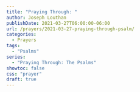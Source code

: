 ```yaml
---
title: "Praying Through: "
author: Joseph Louthan
publishDate: 2021-03-27T06:00:00-06:00
url: /prayers/2021-03-27-praying-through-psalm/
categories:
  - Prayers
tags:
  - "Psalms"
series:
  - "Praying Through: The Psalms"
showtoc: false
css: "prayer"
draft: true
---
```

<div style="font-variant: small-caps;">

</div>

```text

```
